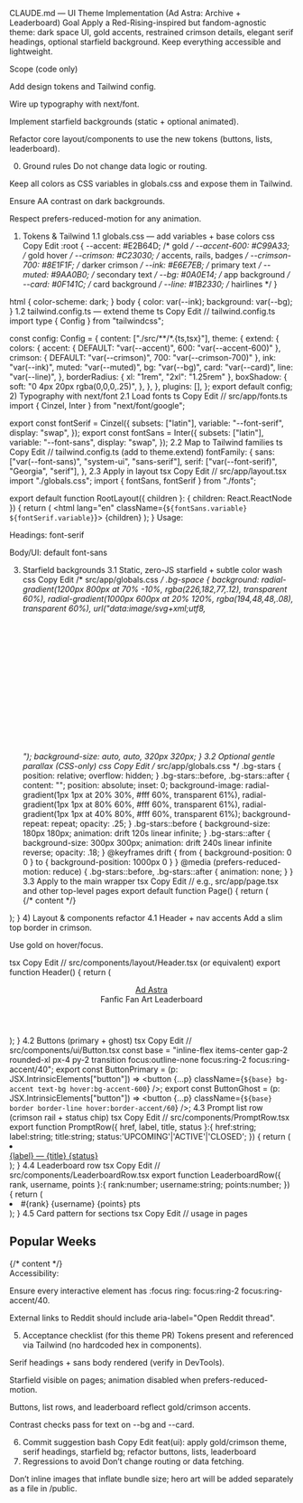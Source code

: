CLAUDE.md — UI Theme Implementation (Ad Astra: Archive + Leaderboard)
Goal
Apply a Red-Rising-inspired but fandom-agnostic theme: dark space UI, gold accents, restrained crimson details, elegant serif headings, optional starfield background. Keep everything accessible and lightweight.

Scope (code only)

Add design tokens and Tailwind config.

Wire up typography with next/font.

Implement starfield backgrounds (static + optional animated).

Refactor core layout/components to use the new tokens (buttons, lists, leaderboard).

0) Ground rules
Do not change data logic or routing.

Keep all colors as CSS variables in globals.css and expose them in Tailwind.

Ensure AA contrast on dark backgrounds.

Respect prefers-reduced-motion for any animation.

1) Tokens & Tailwind
1.1 globals.css — add variables + base colors
css
Copy
Edit
:root {
  --accent: #E2B64D;      /* gold */
  --accent-600: #C99A33;  /* gold hover */
  --crimson: #C23030;     /* accents, rails, badges */
  --crimson-700: #8E1F1F; /* darker crimson */
  --ink: #E6E7EB;         /* primary text */
  --muted: #9AA0B0;       /* secondary text */
  --bg: #0A0E14;          /* app background */
  --card: #0F141C;        /* card background */
  --line: #1B2330;        /* hairlines */
}

html { color-scheme: dark; }
body { color: var(--ink); background: var(--bg); }
1.2 tailwind.config.ts — extend theme
ts
Copy
Edit
// tailwind.config.ts
import type { Config } from "tailwindcss";

const config: Config = {
  content: ["./src/**/*.{ts,tsx}"],
  theme: {
    extend: {
      colors: {
        accent: { DEFAULT: "var(--accent)", 600: "var(--accent-600)" },
        crimson: { DEFAULT: "var(--crimson)", 700: "var(--crimson-700)" },
        ink: "var(--ink)",
        muted: "var(--muted)",
        bg: "var(--bg)",
        card: "var(--card)",
        line: "var(--line)",
      },
      borderRadius: { xl: "1rem", "2xl": "1.25rem" },
      boxShadow: {
        soft: "0 4px 20px rgba(0,0,0,.25)",
      },
    },
  },
  plugins: [],
};
export default config;
2) Typography with next/font
2.1 Load fonts
ts
Copy
Edit
// src/app/fonts.ts
import { Cinzel, Inter } from "next/font/google";

export const fontSerif = Cinzel({
  subsets: ["latin"],
  variable: "--font-serif",
  display: "swap",
});
export const fontSans = Inter({
  subsets: ["latin"],
  variable: "--font-sans",
  display: "swap",
});
2.2 Map to Tailwind families
ts
Copy
Edit
// tailwind.config.ts (add to theme.extend)
fontFamily: {
  sans: ["var(--font-sans)", "system-ui", "sans-serif"],
  serif: ["var(--font-serif)", "Georgia", "serif"],
},
2.3 Apply in layout
tsx
Copy
Edit
// src/app/layout.tsx
import "./globals.css";
import { fontSans, fontSerif } from "./fonts";

export default function RootLayout({ children }: { children: React.ReactNode }) {
  return (
    <html lang="en" className={`${fontSans.variable} ${fontSerif.variable}`}>
      <body className="font-sans text-ink bg-bg">{children}</body>
    </html>
  );
}
Usage:

Headings: font-serif

Body/UI: default font-sans

3) Starfield backgrounds
3.1 Static, zero-JS starfield + subtle color wash
css
Copy
Edit
/* src/app/globals.css */
.bg-space {
  background:
    radial-gradient(1200px 800px at 70% -10%, rgba(226,182,77,.12), transparent 60%),
    radial-gradient(1000px 600px at 20% 120%, rgba(194,48,48,.08), transparent 60%),
    url("data:image/svg+xml;utf8,\
<svg xmlns='http://www.w3.org/2000/svg' width='160' height='160' viewBox='0 0 160 160'>\
<rect fill='transparent' width='160' height='160'/>\
<circle cx='8' cy='12' r='0.6' fill='white' opacity='0.55'/>\
<circle cx='90' cy='40' r='0.7' fill='white' opacity='0.6'/>\
<circle cx='140' cy='100' r='0.5' fill='white' opacity='0.45'/>\
<circle cx='30' cy='140' r='0.6' fill='white' opacity='0.5'/>\
</svg>");
  background-size: auto, auto, 320px 320px;
}
3.2 Optional gentle parallax (CSS-only)
css
Copy
Edit
/* src/app/globals.css */
.bg-stars { position: relative; overflow: hidden; }
.bg-stars::before, .bg-stars::after {
  content: ""; position: absolute; inset: 0;
  background-image:
    radial-gradient(1px 1px at 20% 30%, #fff 60%, transparent 61%),
    radial-gradient(1px 1px at 80% 60%, #fff 60%, transparent 61%),
    radial-gradient(1px 1px at 40% 80%, #fff 60%, transparent 61%);
  background-repeat: repeat; opacity: .25;
}
.bg-stars::before { background-size: 180px 180px; animation: drift 120s linear infinite; }
.bg-stars::after  { background-size: 300px 300px; animation: drift 240s linear infinite reverse; opacity: .18; }
@keyframes drift { from { background-position: 0 0 } to { background-position: 1000px 0 } }
@media (prefers-reduced-motion: reduce) { .bg-stars::before, .bg-stars::after { animation: none; } }
3.3 Apply to the main wrapper
tsx
Copy
Edit
// e.g., src/app/page.tsx and other top-level pages
export default function Page() {
  return (
    <main className="bg-space bg-stars min-h-dvh">
      {/* content */}
    </main>
  );
}
4) Layout & components refactor
4.1 Header + nav accents
Add a slim top border in crimson.

Use gold on hover/focus.

tsx
Copy
Edit
// src/components/layout/Header.tsx (or equivalent)
export function Header() {
  return (
    <header className="border-b border-line relative">
      <div className="absolute inset-x-0 top-0 h-0.5 bg-crimson/70" aria-hidden />
      <div className="mx-auto max-w-6xl px-4 py-4 flex items-center justify-between">
        <a href="/" className="font-serif text-xl tracking-wide">Ad Astra</a>
        <nav className="flex items-center gap-6">
          <a className="text-muted hover:text-accent focus:outline-none focus:ring-2 focus:ring-accent/40 rounded">Fanfic</a>
          <a className="text-muted hover:text-accent focus:outline-none focus:ring-2 focus:ring-accent/40 rounded">Fan Art</a>
          <a className="text-muted hover:text-accent focus:outline-none focus:ring-2 focus:ring-accent/40 rounded">Leaderboard</a>
        </nav>
      </div>
    </header>
  );
}
4.2 Buttons (primary + ghost)
tsx
Copy
Edit
// src/components/ui/Button.tsx
const base = "inline-flex items-center gap-2 rounded-xl px-4 py-2 transition focus:outline-none focus:ring-2 focus:ring-accent/40";
export const ButtonPrimary = (p: JSX.IntrinsicElements["button"]) =>
  <button {...p} className={`${base} bg-accent text-bg hover:bg-accent-600`} />;
export const ButtonGhost = (p: JSX.IntrinsicElements["button"]) =>
  <button {...p} className={`${base} border border-line hover:border-accent/60`} />;
4.3 Prompt list row (crimson rail + status chip)
tsx
Copy
Edit
// src/components/PromptRow.tsx
export function PromptRow({ href, label, title, status }:{
  href:string; label:string; title:string; status:'UPCOMING'|'ACTIVE'|'CLOSED';
}) {
  return (
    <li className="group relative rounded-xl bg-card border border-line hover:border-accent/40 transition">
      <div className="absolute inset-y-0 left-0 w-1 rounded-l-xl bg-crimson/70" aria-hidden />
      <a href={href} className="block p-4">
        <div className="flex items-center justify-between gap-4">
          <span className="font-medium">{label} — {title}</span>
          <span className="text-[11px] uppercase tracking-wide rounded-full border px-2 py-1 text-muted border-line group-hover:border-accent/60">
            {status}
          </span>
        </div>
      </a>
    </li>
  );
}
4.4 Leaderboard row
tsx
Copy
Edit
// src/components/LeaderboardRow.tsx
export function LeaderboardRow({ rank, username, points }:{
  rank:number; username:string; points:number;
}) {
  return (
    <li className="grid grid-cols-[3rem,1fr,6rem] items-center gap-3 border-b border-line/60 p-3">
      <span className="text-muted">#{rank}</span>
      <span className="font-medium">{username}</span>
      <span className="justify-self-end text-accent font-semibold">{points} pts</span>
    </li>
  );
}
4.5 Card pattern for sections
tsx
Copy
Edit
// usage in pages
<section className="rounded-2xl border border-line bg-card p-6 shadow-soft">
  <h2 className="font-serif text-xl mb-3">Popular Weeks</h2>
  {/* content */}
</section>
Accessibility:

Ensure every interactive element has :focus ring: focus:ring-2 focus:ring-accent/40.

External links to Reddit should include aria-label="Open Reddit thread".

5) Acceptance checklist (for this theme PR)
Tokens present and referenced via Tailwind (no hardcoded hex in components).

Serif headings + sans body rendered (verify in DevTools).

Starfield visible on pages; animation disabled when prefers-reduced-motion.

Buttons, list rows, and leaderboard reflect gold/crimson accents.

Contrast checks pass for text on --bg and --card.

6) Commit suggestion
bash
Copy
Edit
feat(ui): apply gold/crimson theme, serif headings, starfield bg; refactor buttons, lists, leaderboard
7) Regressions to avoid
Don’t change routing or data fetching.

Don’t inline images that inflate bundle size; hero art will be added separately as a file in /public.
